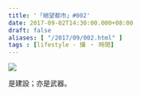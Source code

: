 ```yaml
---
title: '「絕望都市」#002'
date: 2017-09-02T14:30:00.000+08:00
draft: false
aliases: [ "/2017/09/002.html" ]
tags : [lifestyle - 攝 ‧ 時間]
---
```


[![](https://c1.staticflickr.com/5/4393/36512289101_2232091159_z.jpg)](https://c1.staticflickr.com/5/4393/36512289101_2232091159_z.jpg)

是建設；亦是武器。